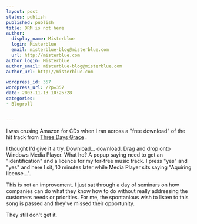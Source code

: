 ```yaml
---
layout: post
status: publish
published: publish
title: DRM is not here
author:
  display_name: Misterblue
  login: Misterblue
  email: misterblue-blog@misterblue.com
  url: http://misterblue.com
author_login: Misterblue
author_email: misterblue-blog@misterblue.com
author_url: http://misterblue.com

wordpress_id: 357
wordpress_url: /?p=357
date: 2003-11-13 10:25:28
categories:
- Blogroll


---
```

<p>
I was crusing Amazon for CDs when I ran across a
"free download"
of the hit track from
<a href="http://www.amazon.com/exec/obidos/ASIN/B00009YXGH/Misterblue">Three Days Grace</a>
.
</p>
<p>
I thought I'd give it a try.  Download... download.  Drag and drop onto Windows Media Player.  What ho?  A popup saying need to get an "identification" and a 
licence for my for-free music track.  I press "yes" and "yes" and here I sit, 10 minutes later while Media Player sits saying "Aquiring license...".
</p>
<p>
This is not an improvement.  I just sat through a day of seminars on how
companies can do what they know how to do without really addressing
the customers needs or priorities.  For me, the spontanious wish to listen
to this song is passed and they've missed their opportunity.
</p>
<p>
They still don't get it.
</p>
